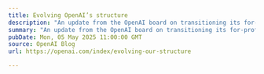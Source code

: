 ```yaml
---
title: Evolving OpenAI’s structure
description: "An update from the OpenAI board on transitioning its for-profit entity to a Public Benefit Corporation, reinforcing its mission-driven structure under nonprofit oversight while enabling greater impact and long-term alignment with the public good."
summary: "An update from the OpenAI board on transitioning its for-profit entity to a Public Benefit Corporation, reinforcing its mission-driven structure under nonprofit oversight while enabling greater impact and long-term alignment with the public good."
pubDate: Mon, 05 May 2025 11:00:00 GMT
source: OpenAI Blog
url: https://openai.com/index/evolving-our-structure

---
```


